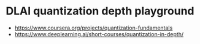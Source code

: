 # DLAI quantization depth playground

* https://www.coursera.org/projects/quantization-fundamentals
* https://www.deeplearning.ai/short-courses/quantization-in-depth/
